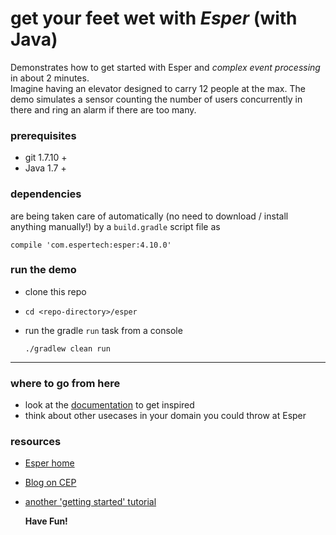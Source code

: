 # get your feet wet with *Esper* (with Java)   

Demonstrates how to get started with Esper and _complex event processing_ in about 2 minutes.  
Imagine having an elevator designed to carry 12 people at the max. The demo simulates a sensor counting the number of users concurrently in there and ring an alarm if there are too many.  


### prerequisites

* git 1.7.10 +
* Java 1.7 +

### dependencies

are being taken care of automatically (no need to download / install anything manually!) by a `build.gradle` script file as

`compile 'com.espertech:esper:4.10.0'`


### run the demo

* clone this repo
* `cd <repo-directory>/esper`
* run the gradle `run` task from a console

    `./gradlew clean run`

___

### where to go from here

* look at the [documentation](http://esper.codehaus.org/esper-4.10.0/doc/reference/en-US/html/index.html) to get inspired
* think about other usecases in your domain you could throw at Esper

### resources

* [Esper home](http://esper.codehaus.org/)
* [Blog on CEP](http://www.thecepblog.com/2007/05/14/what-is-complex-event-processing-part-1/)
* [another 'getting started' tutorial](http://coffeeonesugar.wordpress.com/2009/07/21/getting-started-with-esper-in-5-minutes/)

    **Have Fun!**
